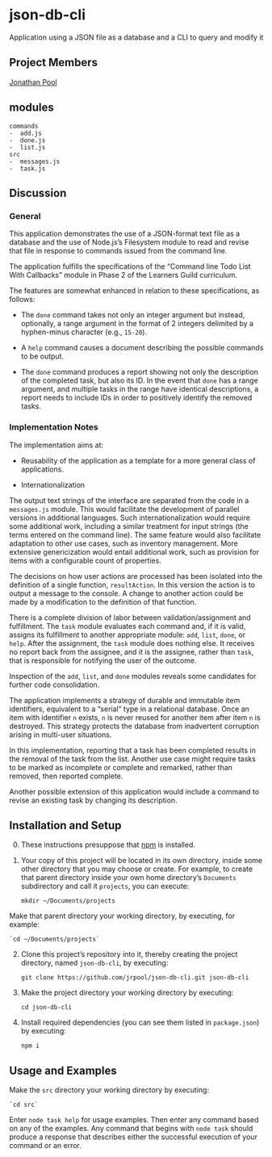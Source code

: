 # json-db-cli
Application using a JSON file as a database and a CLI to query and modify it

## Project Members

[Jonathan Pool](https://github.com/jrpool)

## modules

```
commands
-  add.js
-  done.js
-  list.js
src
-  messages.js
-  task.js
```

## Discussion

### General

This application demonstrates the use of a JSON-format text file as a database and the use of Node.js’s Filesystem module to read and revise that file in response to commands issued from the command line.

The application fulfills the specifications of the “Command line Todo List With Callbacks” module in Phase 2 of the Learners Guild curriculum.

The features are somewhat enhanced in relation to these specifications, as follows:

- The `done` command takes not only an integer argument but instead, optionally, a range argument in the format of 2 integers delimited by a hyphen-minus character (e.g., `15-20`).

- A `help` command causes a document describing the possible commands to be output.

- The `done` command produces a report showing not only the description of the completed task, but also its ID. In the event that `done` has a range argument, and multiple tasks in the range have identical descriptions, a report needs to include IDs in order to positively identify the removed tasks.

### Implementation Notes

The implementation aims at:

- Reusability of the application as a template for a more general class of applications.

- Internationalization

The output text strings of the interface are separated from the code in a `messages.js` module. This would facilitate the development of parallel versions in additional languages. Such internationalization would require some additional work, including a similar treatment for input strings (the terms entered on the command line). The same feature would also facilitate adaptation to other use cases, such as inventory management. More extensive genericization would entail additional work, such as provision for items with a configurable count of properties.

The decisions on how user actions are processed has been isolated into the definition of a single function, `resultAction`. In this version the action is to output a message to the console. A change to another action could be made by a modification to the definition of that function.

There is a complete division of labor between validation/assignment and fulfillment. The `task` module evaluates each command and, if it is valid, assigns its fulfillment to another appropriate module: `add`, `list`, `done`, or `help`. After the assignment, the `task` module does nothing else. It receives no report back from the assignee, and it is the assignee, rather than `task`, that is responsible for notifying the user of the outcome.

Inspection of the `add`, `list`, and `done` modules reveals some candidates for further code consolidation.

The application implements a strategy of durable and immutable item identifiers, equivalent to a “serial” type in a relational database. Once an item with identifier `n` exists, `n` is never reused for another item after item `n` is destroyed. This strategy protects the database from inadvertent corruption arising in multi-user situations.

In this implementation, reporting that a task has been completed results in the removal of the task from the list. Another use case might require tasks to be marked as incomplete or complete and remarked, rather than removed, then reported complete.

Another possible extension of this application would include a command to revise an existing task by changing its description.

## Installation and Setup

0. These instructions presuppose that [npm][npm] is installed.

1. Your copy of this project will be located in its own directory, inside some other directory that you may choose or create. For example, to create that parent directory inside your own home directory’s `Documents` subdirectory and call it `projects`, you can execute:

    `mkdir ~/Documents/projects`

Make that parent directory your working directory, by executing, for example:

    `cd ~/Documents/projects`

2. Clone this project’s repository into it, thereby creating the project directory, named `json-db-cli`, by executing:

    `git clone https://github.com/jrpool/json-db-cli.git json-db-cli`

2. Make the project directory your working directory by executing:

    `cd json-db-cli`

3. Install required dependencies (you can see them listed in `package.json`) by executing:

    `npm i`

## Usage and Examples

Make the `src` directory your working directory by executing:

    `cd src`

Enter `node task help` for usage examples. Then enter any command based on any of the examples. Any command that begins with `node task` should produce a response that describes either the successful execution of your command or an error.

[npm]: https://www.npmjs.com/
